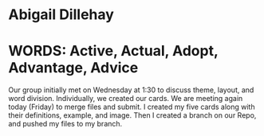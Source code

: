 # Abigail Dillehay

# WORDS: Active, Actual, Adopt, Advantage, Advice
Our group initially met on Wednesday at 1:30 to discuss theme, layout, and word division.
Individually, we created our cards. We are meeting again today (Friday) to merge files and submit. 
I created my five cards along with their definitions, example, and image. Then I created a branch on our Repo, and pushed my files to my branch. 
